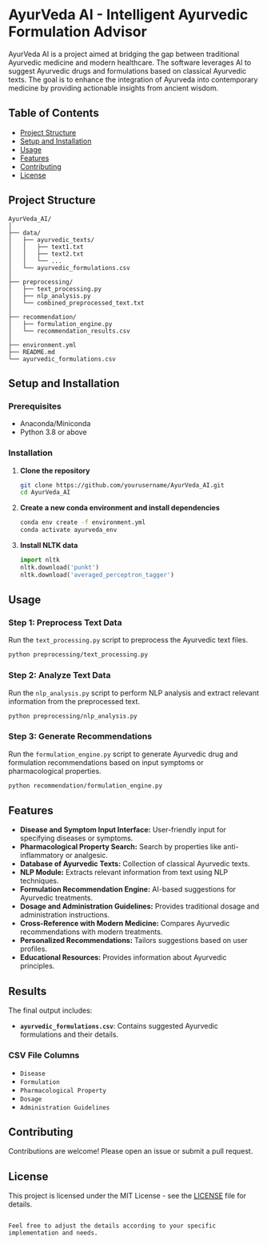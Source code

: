 # AyurVeda AI - Intelligent Ayurvedic Formulation Advisor

AyurVeda AI is a project aimed at bridging the gap between traditional Ayurvedic medicine and modern healthcare. The software leverages AI to suggest Ayurvedic drugs and formulations based on classical Ayurvedic texts. The goal is to enhance the integration of Ayurveda into contemporary medicine by providing actionable insights from ancient wisdom.

## Table of Contents
- [Project Structure](#project-structure)
- [Setup and Installation](#setup-and-installation)
- [Usage](#usage)
- [Features](#features)
- [Contributing](#contributing)
- [License](#license)

## Project Structure
```
AyurVeda_AI/
│
├── data/
│   ├── ayurvedic_texts/
│   │   ├── text1.txt
│   │   ├── text2.txt
│   │   └── ...
│   └── ayurvedic_formulations.csv
│
├── preprocessing/
│   ├── text_processing.py
│   ├── nlp_analysis.py
│   └── combined_preprocessed_text.txt
│
├── recommendation/
│   ├── formulation_engine.py
│   └── recommendation_results.csv
│
├── environment.yml
├── README.md
└── ayurvedic_formulations.csv
```

## Setup and Installation

### Prerequisites
- Anaconda/Miniconda
- Python 3.8 or above

### Installation
1. **Clone the repository**
   ```sh
   git clone https://github.com/yourusername/AyurVeda_AI.git
   cd AyurVeda_AI
   ```

2. **Create a new conda environment and install dependencies**
   ```sh
   conda env create -f environment.yml
   conda activate ayurveda_env
   ```

3. **Install NLTK data**
   ```python
   import nltk
   nltk.download('punkt')
   nltk.download('averaged_perceptron_tagger')
   ```

## Usage

### Step 1: Preprocess Text Data
Run the `text_processing.py` script to preprocess the Ayurvedic text files.

```sh
python preprocessing/text_processing.py
```

### Step 2: Analyze Text Data
Run the `nlp_analysis.py` script to perform NLP analysis and extract relevant information from the preprocessed text.

```sh
python preprocessing/nlp_analysis.py
```

### Step 3: Generate Recommendations
Run the `formulation_engine.py` script to generate Ayurvedic drug and formulation recommendations based on input symptoms or pharmacological properties.

```sh
python recommendation/formulation_engine.py
```

## Features

- **Disease and Symptom Input Interface:** User-friendly input for specifying diseases or symptoms.
- **Pharmacological Property Search:** Search by properties like anti-inflammatory or analgesic.
- **Database of Ayurvedic Texts:** Collection of classical Ayurvedic texts.
- **NLP Module:** Extracts relevant information from text using NLP techniques.
- **Formulation Recommendation Engine:** AI-based suggestions for Ayurvedic treatments.
- **Dosage and Administration Guidelines:** Provides traditional dosage and administration instructions.
- **Cross-Reference with Modern Medicine:** Compares Ayurvedic recommendations with modern treatments.
- **Personalized Recommendations:** Tailors suggestions based on user profiles.
- **Educational Resources:** Provides information about Ayurvedic principles.

## Results
The final output includes:
- **`ayurvedic_formulations.csv`**: Contains suggested Ayurvedic formulations and their details.

### CSV File Columns
- `Disease`
- `Formulation`
- `Pharmacological Property`
- `Dosage`
- `Administration Guidelines`

## Contributing
Contributions are welcome! Please open an issue or submit a pull request.

## License
This project is licensed under the MIT License - see the [LICENSE](LICENSE) file for details.
```

Feel free to adjust the details according to your specific implementation and needs.
